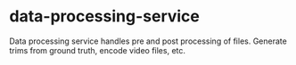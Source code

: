 # data-processing-service
Data processing service handles pre and post processing of files.  Generate trims from ground truth, encode video files, etc. 
